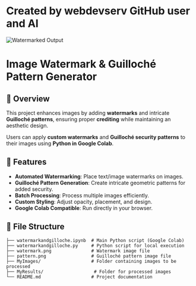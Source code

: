 # Created by webdevserv GitHub user and AI

![Watermarked Output](MyResults/output.png)

# Image Watermark & Guilloché Pattern Generator

## 📌 Overview
This project enhances images by adding **watermarks** and intricate **Guilloché patterns**, ensuring proper **crediting** while maintaining an aesthetic design.

Users can apply **custom watermarks** and **Guilloché security patterns** to their images using **Python in Google Colab**.

## 🚀 Features
- **Automated Watermarking**: Place text/image watermarks on images.
- **Guilloché Pattern Generation**: Create intricate geometric patterns for added security.
- **Batch Processing**: Process multiple images efficiently.
- **Custom Styling**: Adjust opacity, placement, and design.
- **Google Colab Compatible**: Run directly in your browser.

## 📂 File Structure
```plaintext
├── watermarkandgilloche.ipynb  # Main Python script (Google Colab)
├── watermarkandgilloche.py     # Python script for local execution
├── watermark.png               # Watermark image file
├── pattern.png                 # Guilloché pattern image file
├── MyImages/                   # Folder containing images to be processed
├── MyResults/                   # Folder for processed images
└── README.md                   # Project documentation
